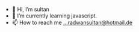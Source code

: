 - 👋 Hi, I’m sultan
- 🌱 I’m currently learning javascript.
- 📫 How to reach me ...radwansultan@hotmail.de

<!---
sultanoss/sultanoss is a ✨ special ✨ repository because its `README.md` (this file) appears on your GitHub profile.
You can click the Preview link to take a look at your changes.
--->
